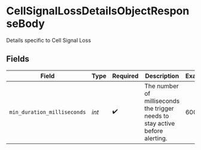 # CellSignalLossDetailsObjectResponseBody

Details specific to Cell Signal Loss


## Fields

| Field                                                                        | Type                                                                         | Required                                                                     | Description                                                                  | Example                                                                      |
| ---------------------------------------------------------------------------- | ---------------------------------------------------------------------------- | ---------------------------------------------------------------------------- | ---------------------------------------------------------------------------- | ---------------------------------------------------------------------------- |
| `min_duration_milliseconds`                                                  | *int*                                                                        | :heavy_check_mark:                                                           | The number of milliseconds the trigger needs to stay active before alerting. | 600000                                                                       |